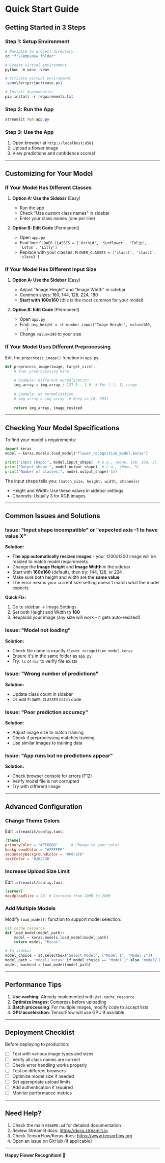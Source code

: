 # Quick Start Guide

## Getting Started in 3 Steps

### Step 1: Setup Environment
```powershell
# Navigate to project directory
cd "f:\Temp\New folder"

# Create virtual environment
python -m venv .venv

# Activate virtual environment
.venv\Scripts\Activate.ps1

# Install dependencies
pip install -r requirements.txt
```

### Step 2: Run the App
```powershell
streamlit run app.py
```

### Step 3: Use the App
1. Open browser at `http://localhost:8501`
2. Upload a flower image
3. View predictions and confidence scores!

---

## Customizing for Your Model

### If Your Model Has Different Classes

1. **Option A: Use the Sidebar** (Easy)
   - Run the app
   - Check "Use custom class names" in sidebar
   - Enter your class names (one per line)

2. **Option B: Edit Code** (Permanent)
   - Open `app.py`
   - Find line: `FLOWER_CLASSES = ['Orchid', 'Sunflower', 'Tulip', 'Lotus', 'Lilly']`
   - Replace with your classes: `FLOWER_CLASSES = ['class1', 'class2', 'class3']`

### If Your Model Has Different Input Size

1. **Option A: Use the Sidebar** (Easy)
   - Adjust "Image Height" and "Image Width" in sidebar
   - Common sizes: 160, 144, 128, 224, 180
   - **Start with 160x160** (this is the most common for your model)

2. **Option B: Edit Code** (Permanent)
   - Open `app.py`
   - Find: `img_height = st.number_input("Image Height", value=180, ...)`
   - Change `value=180` to your size

### If Your Model Uses Different Preprocessing

Edit the `preprocess_image()` function in `app.py`:

```python
def preprocess_image(image, target_size):
    # Your preprocessing here
    
    # Example: Different normalization
    img_array = img_array / 127.5 - 1.0  # For [-1, 1] range
    
    # Example: No normalization
    # img_array = img_array  # Keep as [0, 255]
    
    return img_array, image_resized
```

---

## Checking Your Model Specifications

To find your model's requirements:

```python
import keras
model = keras.models.load_model('flower_recognition_model.keras')

print("Input shape:", model.input_shape)  # e.g., (None, 180, 180, 3)
print("Output shape:", model.output_shape)  # e.g., (None, 5)
print("Number of classes:", model.output_shape[-1])
```

The input shape tells you: `(batch_size, height, width, channels)`
- Height and Width: Use these values in sidebar settings
- Channels: Usually 3 for RGB images

---

## Common Issues and Solutions

### Issue: "Input shape incompatible" or "expected axis -1 to have value X"
**Solution:** 
- **The app automatically resizes images** - your 1200x1200 image will be resized to match model requirements
- Change the **Image Height** and **Image Width** in the sidebar
- Start with **160x160** (default), then try: 144, 128, or 224
- Make sure both height and width are the **same value**
- The error means your current size setting doesn't match what the model expects

**Quick Fix:**
1. Go to sidebar → Image Settings
2. Set both Height and Width to **160**
3. Reupload your image (any size will work - it gets auto-resized!)

### Issue: "Model not loading"
**Solution:** 
- Check file name is exactly `flower_recognition_model.keras`
- Ensure it's in the same folder as `app.py`
- Try: `ls` or `dir` to verify file exists

### Issue: "Wrong number of predictions"
**Solution:**
- Update class count in sidebar
- Or edit `FLOWER_CLASSES` list in code

### Issue: "Poor prediction accuracy"
**Solution:**
- Adjust image size to match training
- Check if preprocessing matches training
- Use similar images to training data

### Issue: "App runs but no predictions appear"
**Solution:**
- Check browser console for errors (F12)
- Verify model file is not corrupted
- Try with different image

---

## Advanced Configuration

### Change Theme Colors

Edit `.streamlit/config.toml`:

```toml
[theme]
primaryColor = "#FF6B6B"      # Change to your color
backgroundColor = "#FFFFFF"
secondaryBackgroundColor = "#F0F2F6"
textColor = "#262730"
```

### Increase Upload Size Limit

Edit `.streamlit/config.toml`:

```toml
[server]
maxUploadSize = 20  # Increase from 10MB to 20MB
```

### Add Multiple Models

Modify `load_model()` function to support model selection:

```python
@st.cache_resource
def load_model(model_path):
    model = keras.models.load_model(model_path)
    return model, "Keras"

# In sidebar
model_choice = st.selectbox("Select Model", ["Model 1", "Model 2"])
model_path = "model1.keras" if model_choice == "Model 1" else "model2.keras"
model, backend = load_model(model_path)
```

---

## Performance Tips

1. **Use caching**: Already implemented with `@st.cache_resource`
2. **Optimize images**: Compress before uploading
3. **Batch processing**: For multiple images, modify code to accept lists
4. **GPU acceleration**: TensorFlow will use GPU if available

---

## Deployment Checklist

Before deploying to production:

- [ ] Test with various image types and sizes
- [ ] Verify all class names are correct
- [ ] Check error handling works properly
- [ ] Test on different browsers
- [ ] Optimize model size if needed
- [ ] Set appropriate upload limits
- [ ] Add authentication if required
- [ ] Monitor performance metrics

---

## Need Help?

1. Check the main `README.md` for detailed documentation
2. Review Streamlit docs: https://docs.streamlit.io
3. Check TensorFlow/Keras docs: https://www.tensorflow.org
4. Open an issue on GitHub (if applicable)

---

**Happy Flower Recognition! 🌸**

